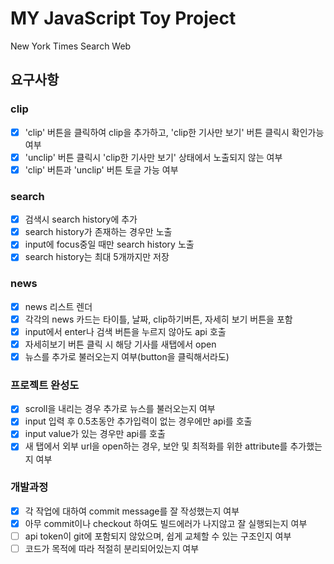 # MY JavaScript Toy Project

New York Times Search Web

## 요구사항

### clip

- [x] 'clip' 버튼을 클릭하여 clip을 추가하고, 'clip한 기사만 보기' 버튼 클릭시 확인가능여부
- [x] 'unclip' 버튼 클릭시 'clip한 기사만 보기' 상태에서 노출되지 않는 여부
- [x] 'clip' 버튼과 'unclip' 버튼 토글 가능 여부

### search

- [x] 검색시 search history에 추가
- [x] search history가 존재하는 경우만 노출
- [x] input에 focus중일 때만 search history 노출
- [x] search history는 최대 5개까지만 저장

### news

- [x] news 리스트 렌더
- [x] 각각의 news 카드는 타이틀, 날짜, clip하기버튼, 자세히 보기 버튼을 포함
- [x] input에서 enter나 검색 버튼을 누르지 않아도 api 호출
- [x] 자세히보기 버튼 클릭 시 해당 기사를 새탭에서 open
- [x] 뉴스를 추가로 불러오는지 여부(button을 클릭해서라도)

### 프로젝트 완성도

- [x] scroll을 내리는 경우 추가로 뉴스를 불러오는지 여부
- [x] input 입력 후 0.5초동안 추가입력이 없는 경우에만 api를 호출
- [x] input value가 있는 경우만 api를 호출
- [x] 새 탭에서 외부 url을 open하는 경우, 보안 및 최적화를 위한 attribute를 추가했는지 여부

### 개발과정

- [x] 각 작업에 대하여 commit message를 잘 작성했는지 여부
- [x] 아무 commit이나 checkout 하여도 빌드에러가 나지않고 잘 실행되는지 여부
- [ ] api token이 git에 포함되지 않았으며, 쉽게 교체할 수 있는 구조인지 여부
- [ ] 코드가 목적에 따라 적절히 분리되어있는지 여부
